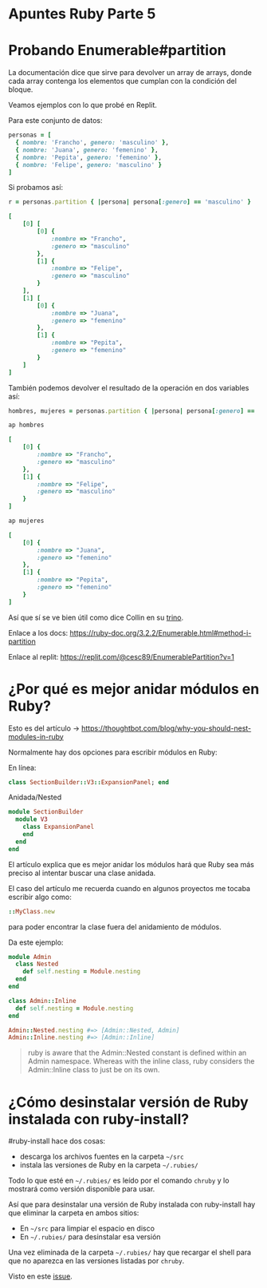 # Apuntes Ruby Parte 5

# Probando Enumerable#partition

La documentación dice que sirve para devolver un array de arrays, donde cada array contenga los elementos que cumplan con la condición del bloque.

Veamos ejemplos con lo que probé en Replit.

Para este conjunto de datos:

```ruby
personas = [
  { nombre: 'Francho', genero: 'masculino' },
  { nombre: 'Juana', genero: 'femenino' },
  { nombre: 'Pepita', genero: 'femenino' },
  { nombre: 'Felipe', genero: 'masculino' }
]
```

Si probamos así:

```ruby
r = personas.partition { |persona| persona[:genero] == 'masculino' }

[
    [0] [
        [0] {
            :nombre => "Francho",
            :genero => "masculino"
        },
        [1] {
            :nombre => "Felipe",
            :genero => "masculino"
        }
    ],
    [1] [
        [0] {
            :nombre => "Juana",
            :genero => "femenino"
        },
        [1] {
            :nombre => "Pepita",
            :genero => "femenino"
        }
    ]
]
```

También podemos devolver el resultado de la operación en dos variables así:

```ruby
hombres, mujeres = personas.partition { |persona| persona[:genero] == 'masculino' }

ap hombres

[
    [0] {
        :nombre => "Francho",
        :genero => "masculino"
    },
    [1] {
        :nombre => "Felipe",
        :genero => "masculino"
    }
]

ap mujeres

[
    [0] {
        :nombre => "Juana",
        :genero => "femenino"
    },
    [1] {
        :nombre => "Pepita",
        :genero => "femenino"
    }
]
```

Así que sí se ve bien útil como dice Collin en su [trino](https://x.com/collin_jilbert/status/1792545186825851184).

Enlace a los docs: https://ruby-doc.org/3.2.2/Enumerable.html#method-i-partition

Enlace al replit: https://replit.com/@cesc89/EnumerablePartition?v=1

# ¿Por qué es mejor anidar módulos en Ruby?

Esto es del artículo -> https://thoughtbot.com/blog/why-you-should-nest-modules-in-ruby

Normalmente hay dos opciones para escribir módulos en Ruby:

En línea:
```ruby
class SectionBuilder::V3::ExpansionPanel; end
```

Anidada/Nested
```ruby
module SectionBuilder
  module V3
    class ExpansionPanel
    end
  end
end
```

El artículo explica que es mejor anidar los módulos hará que Ruby sea más preciso al intentar buscar una clase anidada.

El caso del artículo me recuerda cuando en algunos proyectos me tocaba escribir algo como:
```ruby
::MyClass.new
```

para poder encontrar la clase fuera del anidamiento de módulos.

Da este ejemplo:
```ruby
module Admin
  class Nested
    def self.nesting = Module.nesting
  end
end

class Admin::Inline
  def self.nesting = Module.nesting
end

Admin::Nested.nesting #=> [Admin::Nested, Admin]
Admin::Inline.nesting #=> [Admin::Inline]
```

> ruby is aware that the Admin::Nested constant is defined within an Admin namespace. Whereas with the inline class, ruby considers the Admin::Inline class to just be on its own.

# ¿Cómo desinstalar versión de Ruby instalada con ruby-install?

#ruby-install hace dos cosas:

- descarga los archivos fuentes en la carpeta `~/src`
- instala las versiones de Ruby en la carpeta `~/.rubies/`

Todo lo que esté en `~/.rubies/` es leído por el comando `chruby` y lo mostrará como versión disponible para usar.

Así que para desinstalar una versión de Ruby instalada con ruby-install hay que eliminar la carpeta en ambos sitios:

- En `~/src` para limpiar el espacio en disco
- En `~/.rubies/` para desinstalar esa versión

Una vez eliminada de la carpeta `~/.rubies/` hay que recargar el shell para que no aparezca en las versiones listadas por `chruby`.

Visto en este [issue](https://github.com/postmodern/ruby-install/issues/135).